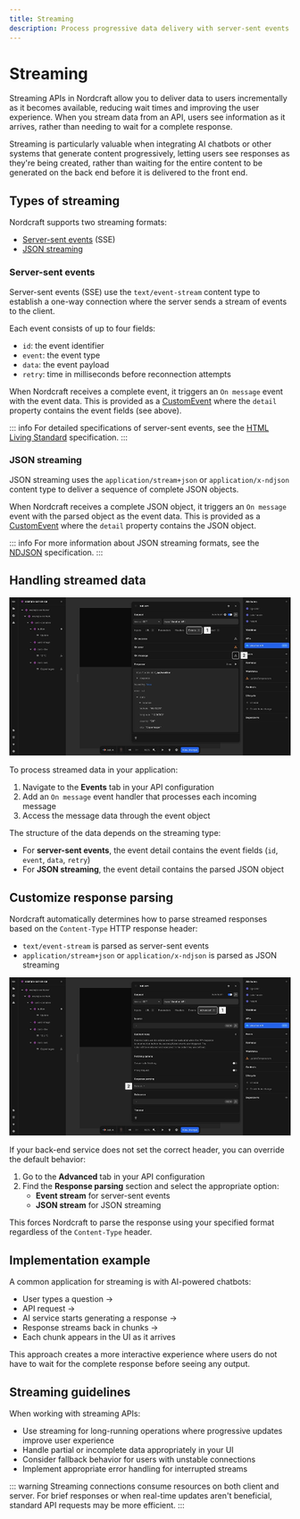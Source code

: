 ```yaml
---
title: Streaming
description: Process progressive data delivery with server-sent events and JSON streaming to create responsive interfaces for real-time content updates.
---
```


# Streaming

Streaming APIs in Nordcraft allow you to deliver data to users incrementally as it becomes available, reducing wait times and improving the user experience. When you stream data from an API, users see information as it arrives, rather than needing to wait for a complete response.

Streaming is particularly valuable when integrating AI chatbots or other systems that generate content progressively, letting users see responses as they're being created, rather than waiting for the entire content to be generated on the back end before it is delivered to the front end.

## Types of streaming

Nordcraft supports two streaming formats:

- [Server-sent events](#server-sent-events) (SSE)
- [JSON streaming](#json-streaming)

### Server-sent events

Server-sent events (SSE) use the `text/event-stream` content type to establish a one-way connection where the server sends a stream of events to the client.

Each event consists of up to four fields:

- `id`: the event identifier
- `event`: the event type
- `data`: the event payload
- `retry`: time in milliseconds before reconnection attempts

When Nordcraft receives a complete event, it triggers an `On message` event with the event data. This is provided as a [CustomEvent](https://developer.mozilla.org/en-US/docs/Web/API/CustomEvent/CustomEvent) where the `detail` property contains the event fields (see above).

::: info
For detailed specifications of server-sent events, see the [HTML Living Standard](https://html.spec.whatwg.org/multipage/server-sent-events.html) specification.
:::

### JSON streaming

JSON streaming uses the `application/stream+json` or `application/x-ndjson` content type to deliver a sequence of complete JSON objects.

When Nordcraft receives a complete JSON object, it triggers an `On message` event with the parsed object as the event data. This is provided as a [CustomEvent](https://developer.mozilla.org/en-US/docs/Web/API/CustomEvent/CustomEvent) where the `detail` property contains the JSON object.

::: info
For more information about JSON streaming formats, see the [NDJSON](https://github.com/ndjson/ndjson-spec) specification.
:::

## Handling streamed data

![Process streamed data|16/9](process-streamed-data.webp)

To process streamed data in your application:

1. Navigate to the **Events** tab in your API configuration
2. Add an `On message` event handler that processes each incoming message
3. Access the message data through the event object

The structure of the data depends on the streaming type:

- For **server-sent events**, the event detail contains the event fields (`id`, `event`, `data`, `retry`)
- For **JSON streaming**, the event detail contains the parsed JSON object

## Customize response parsing

Nordcraft automatically determines how to parse streamed responses based on the `Content-Type` HTTP response header:

- `text/event-stream` is parsed as server-sent events
- `application/stream+json` or `application/x-ndjson` is parsed as JSON streaming

![Parse response|16/9](parse-response.webp)

If your back-end service does not set the correct header, you can override the default behavior:

1. Go to the **Advanced** tab in your API configuration
2. Find the **Response parsing** section and select the appropriate option:
   - **Event stream** for server-sent events
   - **JSON stream** for JSON streaming

This forces Nordcraft to parse the response using your specified format regardless of the `Content-Type` header.

## Implementation example

A common application for streaming is with AI-powered chatbots:

- User types a question →
- API request →
- AI service starts generating a response →
- Response streams back in chunks →
- Each chunk appears in the UI as it arrives

This approach creates a more interactive experience where users do not have to wait for the complete response before seeing any output.

## Streaming guidelines

When working with streaming APIs:

- Use streaming for long-running operations where progressive updates improve user experience
- Handle partial or incomplete data appropriately in your UI
- Consider fallback behavior for users with unstable connections
- Implement appropriate error handling for interrupted streams

::: warning
Streaming connections consume resources on both client and server. For brief responses or when real-time updates aren't beneficial, standard API requests may be more efficient.
:::
